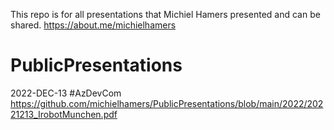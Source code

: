 This repo is for all presentations that Michiel Hamers presented and can be shared. https://about.me/michielhamers

# PublicPresentations

2022-DEC-13
#AzDevCom
https://github.com/michielhamers/PublicPresentations/blob/main/2022/20221213_IrobotMunchen.pdf

